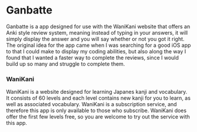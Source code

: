 # Ganbatte
Ganbatte is a app designed for use with the WaniKani website that offers an Anki style review system,
meaning instead of typing in your answers, it will simply display the answer and you will say whether
or not you got it right. The original idea for the app came when I was searching for a good iOS app to
that I could make to display my coding abilities, but also along the way I found that I wanted a faster
way to complete the reviews, since I would build up so many and struggle to complete them.

### WaniKani
WaniKani is a website designed for learning Japanes kanji and vocabulary. It consists of 60 levels and
each level contains new kanji for you to learn, as well as associated vocabulary. WaniKani is a 
subscription service, and therefore this app is only available to those who subscribe. WaniKani
does offer the first few levels free, so you are welcome to try out the service with this app.
